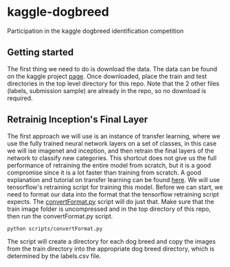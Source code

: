 # kaggle-dogbreed
Participation in the kaggle dogbreed identification competition

## Getting started
The first thing we need to do is download the data. The data can be found on the kaggle project [page](https://www.kaggle.com/c/dog-breed-identification/data). Once downloaded, place the train and test directories in the top level directory for this repo. Note that the 2 other files (labels, submission sample) are already in the repo, so no download is required.

## Retrainig Inception's Final Layer
The first approach we will use is an instance of transfer learning, where we use the fully trained neural network layers on a set of classes, in this case we will ise imagenet and inception, and then retrain the final layers of the network to classify new categories. This shortcut does not give us the full performance of retraining the entire model from scratch, but it is a good compromise since it is a lot faster than training from scratch. A good explanation and tutorial on transfer learning can be found [here](https://www.tensorflow.org/tutorials/image_retraining). We will use tensorflow's retraining script for training this model.
Before we can start, we need to format our data into the format that the tensorflow retraining script expects. The [convertFormat.py](code/convertFormat.py) script will do just that. Make sure that the train image folder is uncompressed and in the top directory of this repo, then run the convertFormat.py script.
```BASH
python scripts/convertFormat.py
```
The script will create a directory for each dog breed and copy the images from the train directory into the appropriate dog breed directory, which is determined by the labels.csv file.
